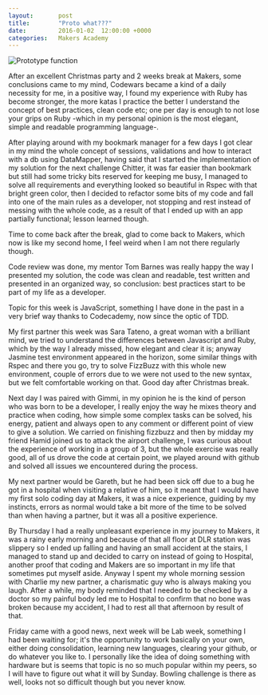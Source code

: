 ```yaml
---
layout:       post
title:        "Proto what???"
date:         2016-01-02  12:00:00 +0000
categories:   Makers Academy
---
```


<img
  src="https://www.dropbox.com/s/tuybl18gy9800n9/Protoype.jpg?dl=1"
  alt="Prototype function">

After an excellent Christmas party and 2 weeks break at Makers, some conclusions came to my mind, Codewars became a kind of a daily necessity for me, in a positive way, I found my experience with Ruby has become stronger, the more katas I practice the better I understand the concept of best practices, clean code etc; one per day is enough to not lose your grips on Ruby -which in my personal opinion is the most elegant, simple and readable programming language-.

After playing around with my bookmark manager for a few days I got clear in my mind the whole concept of sessions, validations and how to interact with a db using DataMapper, having said that I started the implementation of my solution for the next challenge Chitter, it was far easier than bookmark but still had some tricky bits reserved for keeping me busy, I managed to solve all requirements and everything looked so beautiful in Rspec with that bright green color, then I decided to refactor some bits of my code and fall into one of the main rules as a developer, not stopping and rest instead of messing with the whole code, as a result of that I ended up with an app partially functional; lesson learned though.

Time to come back after the break, glad to come back to Makers, which now is like my second home, I feel weird when I am not there regularly though.

Code review was done, my mentor Tom Barnes was really happy the way I presented my solution, the code was clean and readable, test written and presented in an organized way, so conclusion: best practices start to be part of my life as a developer.

Topic for this week is JavaScript, something I have done in the past in a very brief way thanks to Codecademy, now since the optic of TDD.

My first partner this week was Sara Tateno, a great woman with a brilliant mind, we tried to understand the differences between Javascript and Ruby, which by the way I already missed, how elegant and clear it is; anyway Jasmine test environment appeared in the horizon, some similar things with Rspec and there you go, try to solve FizzBuzz with this whole new environment, couple of errors due to we were not used to the new syntax, but we felt comfortable working on that. Good day after Christmas break.

Next day I was paired with Gimmi, in my opinion he is the kind of person who was born to be a developer, I really enjoy the way he mixes theory and practice when coding, how simple some complex tasks can be solved, his energy, patient and always open to any comment or different point of view to give a solution. We carried on finishing fizzbuzz and then by midday my friend Hamid joined us to attack the airport challenge, I was curious about the experience of working in a group of 3, but the whole exercise was really good, all of us drove the code at certain point, we played around with github and solved all issues we encountered during the process.

My next partner would be Gareth, but he had been sick off due to a bug he got in a hospital when visiting a relative of him, so it meant that I would have my first solo coding day at Makers, it was a nice experience, guiding by my instincts, errors as normal would take a bit more of the time to be solved than when having a partner, but it was all a positive experience.

By Thursday I had a really unpleasant experience in my journey to Makers, it was a rainy early morning and because of that all floor at DLR station was slippery so I ended up falling and having an small accident at the stairs, I managed to stand up and decided to carry on instead of going to Hospital, another proof that coding and Makers are so important in my life that sometimes put myself aside. Anyway I spent my whole morning session with Charlie my new partner, a charismatic guy who is always making you laugh. After a while, my body reminded that I needed to be checked by a doctor so my painful body led me to Hospital to confirm that no bone was broken because my accident, I had to rest all that afternoon by result of that.

Friday came with a good news, next week will be Lab week, something I had been waiting for; it's the opportunity to work basically on your own, either doing consolidation, learning new languages, clearing your github, or do whatever you like to. I personally like the idea of doing something with hardware but is seems that topic is no so much popular within my peers, so I will have to figure out what it will by Sunday. Bowling challenge is there as well, looks not so difficult though but you never know.
